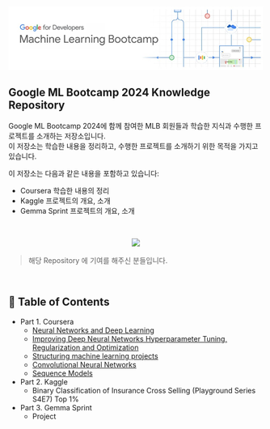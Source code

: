 
<div align="center">
  <img src="/assets/img/Group.jpg" alt="Group Image" />
</div>

## Google ML Bootcamp 2024 Knowledge Repository
Google ML Bootcamp 2024에 함께 참여한 MLB 회원들과 학습한 지식과 수행한 프로젝트를 소개하는 저장소입니다. <br>
이 저장소는 학습한 내용을 정리하고, 수행한 프로젝트를 소개하기 위한 목적을 가지고 있습니다.

이 저장소는 다음과 같은 내용을 포함하고 있습니다:
- Coursera 학습한 내용의 정리
- Kaggle 프로젝트의 개요, 소개
- Gemma Sprint 프로젝트의 개요, 소개
<br>
<div align=center>


<a href="https://github.com/hoon0303/Google_ML_Bootcamp_2024/graphs/contributors"><img src="https://readme-contributors.now.sh/hoon0303/Google_ML_Bootcamp_2024?extension=jpg&width=400&aspectRatio=2"></a>

</div>

> 해당 Repository 에 기여를 해주신 분들입니다.

</br>

## :memo: Table of Contents

- Part 1. Coursera
  - [Neural Networks and Deep Learning](https://github.com/hoon0303/Google_ML_Bootcamp_2024/tree/main/01%20Neural%20Networks%20and%20Deep%20Learning)
  - [Improving Deep Neural Networks Hyperparameter Tuning, Regularization and Optimization](https://github.com/hoon0303/Google_ML_Bootcamp_2024/tree/main/02%20Improving%20Deep%20Neural%20Networks%20Hyperparameter%20Tuning%2C%20Regularization%20and%20Optimization)
  - [Structuring machine learning projects](https://github.com/hoon0303/Google_ML_Bootcamp_2024/tree/main/03%20Structuring%20machine%20learning%20projects)
  - [Convolutional Neural Networks](https://github.com/hoon0303/Google_ML_Bootcamp_2024/tree/main/04%20Convolutional%20Neural%20Networks)
  - [Sequence Models](https://github.com/hoon0303/Google_ML_Bootcamp_2024/tree/main/05%20Sequence%20Models)
- Part 2. Kaggle
  - Binary Classification of Insurance Cross Selling (Playground Series S4E7) Top 1%
- Part 3. Gemma Sprint
  - Project

